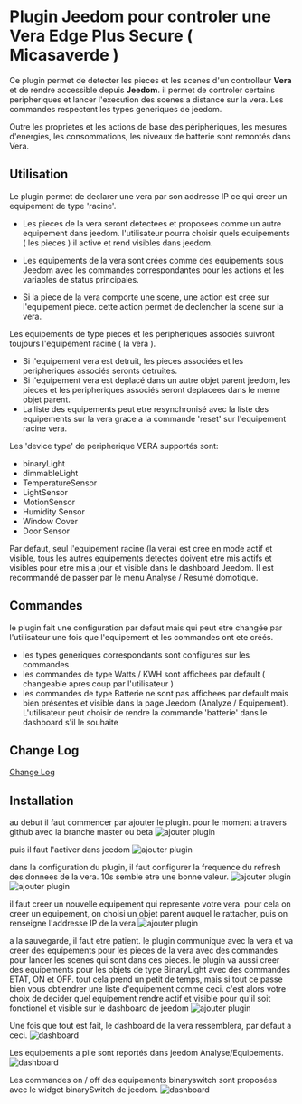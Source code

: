 # Plugin Jeedom pour controler une Vera Edge Plus Secure ( Micasaverde )

Ce plugin permet de detecter les pieces et les scenes d'un controlleur **Vera** et de rendre accessible depuis **Jeedom**. il permet de controler certains peripheriques et lancer l'execution des scenes a distance sur la vera. Les commandes respectent les types generiques de jeedom.

Outre les proprietes et les actions de base des périphériques, les mesures d'energies, les consommations, les niveaux de batterie sont remontés dans Vera.

## Utilisation

Le plugin permet de declarer une vera par son addresse IP ce qui creer un equipement de type 'racine'.
- Les pieces de la vera seront detectees et proposees comme un autre equipement dans jeedom. l'utilisateur pourra choisir quels equipements ( les pieces ) il active et rend visibles dans jeedom.

- Les equipements de la vera sont crées comme des equipements sous Jeedom avec les commandes correspondantes pour les actions et les variables de status principales. 

- Si la piece de la vera comporte une scene,  une action est cree sur l'equipement piece. cette action permet de declencher la scene sur la vera.

Les equipements de type pieces et les peripheriques associés suivront toujours l'equipement racine ( la vera ). 
* Si l'equipement vera est detruit, les pieces associées et les peripheriques associés seronts detruites.
* Si l'equipement vera est deplacé dans un autre objet parent jeedom, les pieces et les peripheriques associés seront deplacees dans le meme objet parent.
* La liste des equipements peut etre resynchronisé avec la liste des equipements sur la vera grace a la commande 'reset' sur l'equipement racine vera.

Les 'device type' de peripherique VERA supportés sont:
  - binaryLight 
  - dimmableLight
  - TemperatureSensor
  - LightSensor
  - MotionSensor
  - Humidity Sensor
  - Window Cover
  - Door Sensor

Par defaut, seul l'equipement racine (la vera) est cree en mode actif et visible, tous les autres equipements detectes doivent etre mis actifs et visibles pour etre mis a jour et visible dans le dashboard Jeedom.  Il est recommandé de passer par le menu Analyse / Resumé domotique.

## Commandes

le plugin fait une configuration par defaut mais qui peut etre changée par l'utilisateur une fois que l'equipement et les commandes ont ete créés. 

- les types generiques correspondants sont configures sur les commandes
- les commandes de type Watts / KWH sont affichees par default ( changeable apres coup par l'utilisateur )
- les commandes de type Batterie ne sont pas affichees par default mais bien présentes et visible dans la page Jeedom (Analyze / Equipement). L'utilisateur peut choisir de rendre la commande 'batterie' dans le dashboard s'il le souhaite

## Change Log

[Change Log](changelog.md)

## Installation

au debut il faut commencer par ajouter le plugin. pour le moment a travers github avec la branche master ou beta
![ajouter plugin](../images/ajouterplugin.png)

puis il faut l'activer dans jeedom
![ajouter plugin](../images/activerplugin.png)

dans la configuration du plugin, il faut configurer la frequence du refresh des donnees de la vera. 10s semble etre une bonne valeur.
![ajouter plugin](../images/configuration.png)
![ajouter plugin](../images/configurerrefresh.png)

il faut creer un nouvelle equipement qui represente votre vera. pour cela on creer un equipement, on choisi un objet parent auquel le rattacher, puis on renseigne l'addresse IP de la vera
![ajouter plugin](../images/ipaddress.png)

a la sauvegarde, il faut etre patient. le plugin communique avec la vera et va creer des equipements pour les pieces de la vera avec des commandes pour lancer les scenes qui sont dans ces pieces. le plugin va aussi creer des equipements pour les objets de type BinaryLight avec des commandes ETAT, ON et OFF. tout cela prend un petit de temps, mais si tout ce passe bien vous obtiendrer une liste d'equipement comme ceci. c'est alors votre choix de decider quel equipement rendre actif et visible pour qu'il soit fonctionel et visible sur le dashboard de jeedom
![ajouter plugin](../images/equipements.png)

Une fois que tout est fait, le dashboard de la vera ressemblera, par defaut a ceci.
![dashboard](../images/veradashboard.png)

Les equipements a pile sont reportés dans jeedom Analyse/Equipements.
![dashboard](../images/batterylevels.png)

Les commandes on / off des equipements binaryswitch sont proposées avec le widget binarySwitch de jeedom.
![dashboard](../images/binaryswitch.png)

